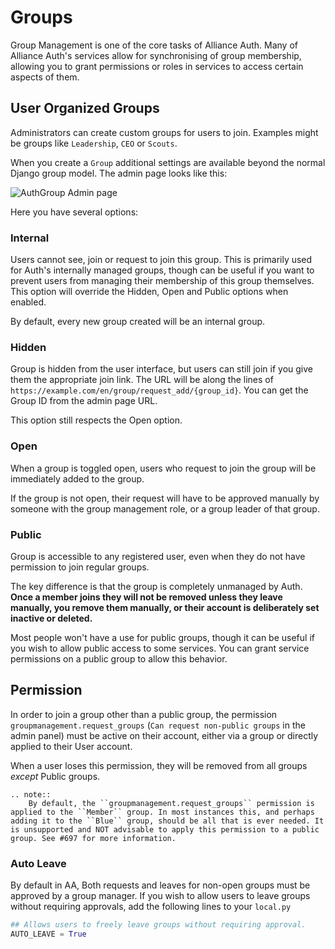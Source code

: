 # Groups

Group Management is one of the core tasks of Alliance Auth. Many of Alliance Auth's services allow for synchronising of group membership, allowing you to grant permissions or roles in services to access certain aspects of them.

## User Organized Groups

Administrators can create custom groups for users to join. Examples might be groups like `Leadership`, `CEO` or `Scouts`.

When you create a `Group` additional settings are available beyond the normal Django group model. The admin page looks like this:

![AuthGroup Admin page](/_static/images/features/core/groupmanagement/group-admin.png)

Here you have several options:

### Internal

Users cannot see, join or request to join this group. This is primarily used for Auth's internally managed groups, though can be useful if you want to prevent users from managing their membership of this group themselves. This option will override the Hidden, Open and Public options when enabled.

By default, every new group created will be an internal group.

### Hidden

Group is hidden from the user interface, but users can still join if you give them the appropriate join link. The URL will be along the lines of `https://example.com/en/group/request_add/{group_id}`. You can get the Group ID from the admin page URL.

This option still respects the Open option.

### Open

When a group is toggled open, users who request to join the group will be immediately added to the group.

If the group is not open, their request will have to be approved manually by someone with the group management role, or a group leader of that group.

### Public

Group is accessible to any registered user, even when they do not have permission to join regular groups.

The key difference is that the group is completely unmanaged by Auth. **Once a member joins they will not be removed unless they leave manually, you remove them manually, or their account is deliberately set inactive or deleted.**

Most people won't have a use for public groups, though it can be useful if you wish to allow public access to some services. You can grant service permissions on a public group to allow this behavior.

## Permission

In order to join a group other than a public group, the permission `groupmanagement.request_groups` (`Can request non-public groups` in the admin panel) must be active on their account, either via a group or directly applied to their User account.

When a user loses this permission, they will be removed from all groups _except_ Public groups.

```eval_rst
.. note::
    By default, the ``groupmanagement.request_groups`` permission is applied to the ``Member`` group. In most instances this, and perhaps adding it to the ``Blue`` group, should be all that is ever needed. It is unsupported and NOT advisable to apply this permission to a public group. See #697 for more information.
```

### Auto Leave

By default in AA, Both requests and leaves for non-open groups must be approved by a group manager. If you wish to allow users to leave groups without requiring approvals, add the following lines to your `local.py`

```python
## Allows users to freely leave groups without requiring approval.
AUTO_LEAVE = True
```
